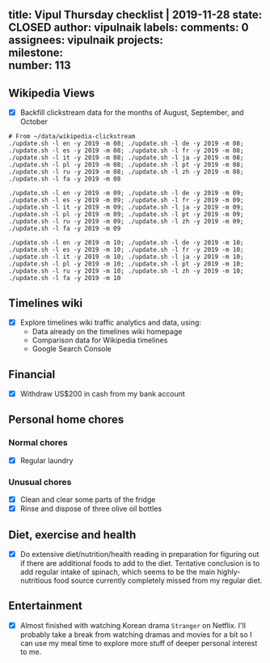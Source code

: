 title:	Vipul Thursday checklist | 2019-11-28
state:	CLOSED
author:	vipulnaik
labels:	
comments:	0
assignees:	vipulnaik
projects:	
milestone:	
number:	113
--
## Wikipedia Views

- [x] Backfill clickstream data for the months of August, September, and October

```
# From ~/data/wikipedia-clickstream
./update.sh -l en -y 2019 -m 08; ./update.sh -l de -y 2019 -m 08; ./update.sh -l es -y 2019 -m 08; ./update.sh -l fr -y 2019 -m 08; ./update.sh -l it -y 2019 -m 08; ./update.sh -l ja -y 2019 -m 08; ./update.sh -l pl -y 2019 -m 08; ./update.sh -l pt -y 2019 -m 08; ./update.sh -l ru -y 2019 -m 08; ./update.sh -l zh -y 2019 -m 08; ./update.sh -l fa -y 2019 -m 08

./update.sh -l en -y 2019 -m 09; ./update.sh -l de -y 2019 -m 09; ./update.sh -l es -y 2019 -m 09; ./update.sh -l fr -y 2019 -m 09; ./update.sh -l it -y 2019 -m 09; ./update.sh -l ja -y 2019 -m 09; ./update.sh -l pl -y 2019 -m 09; ./update.sh -l pt -y 2019 -m 09; ./update.sh -l ru -y 2019 -m 09; ./update.sh -l zh -y 2019 -m 09; ./update.sh -l fa -y 2019 -m 09

./update.sh -l en -y 2019 -m 10; ./update.sh -l de -y 2019 -m 10; ./update.sh -l es -y 2019 -m 10; ./update.sh -l fr -y 2019 -m 10; ./update.sh -l it -y 2019 -m 10; ./update.sh -l ja -y 2019 -m 10; ./update.sh -l pl -y 2019 -m 10; ./update.sh -l pt -y 2019 -m 10; ./update.sh -l ru -y 2019 -m 10; ./update.sh -l zh -y 2019 -m 10; ./update.sh -l fa -y 2019 -m 10
```

## Timelines wiki

- [x] Explore timelines wiki traffic analytics and data, using:
  - Data already on the timelines wiki homepage
  - Comparison data for Wikipedia timelines
  - Google Search Console

## Financial

- [x] Withdraw US$200 in cash from my bank account

## Personal home chores

### Normal chores

- [x] Regular laundry

### Unusual chores

- [x] Clean and clear some parts of the fridge
- [x] Rinse and dispose of three olive oil bottles

## Diet, exercise and health

- [x] Do extensive diet/nutrition/health reading in preparation for figuring out if there are additional foods to add to the diet. Tentative conclusion is to add regular intake of spinach, which seems to be the main highly-nutritious food source currently completely missed from my regular diet.

## Entertainment

- [x] Almost finished with watching Korean drama `Stranger` on Netflix. I'll probably take a break from watching dramas and movies for a bit so I can use my meal time to explore more stuff of deeper personal interest to me.

